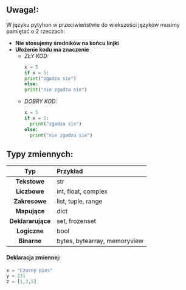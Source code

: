 ## Uwaga!:
 W języku pytyhon w przeciwieństwie do wiekszości języków musimy pamiętać o 2 rzeczach:
  - **Nie stosujemy średników na końcu linjki**
  - **Ułożenie kodu ma znaczenie**
    - *ZŁY KOD:*
      ```python
      x = 5
      if x = 5:
      print("zgadza sie")
      else:
      print("nie zgadza sie")
      ```
    - *DOBRY KOD:*
      ```python
      x = 5
      if x = 5:
        print("zgadza sie")
      else:
        print("nie zgadza sie")
      ```

## Typy zmiennych:

| Typ               | Przykład                                     |
| :----:            |    :---                                      |
| **Tekstowe**      | str                                          |
| **Liczbowe**      | int, float, complex                          |
| **Zakresowe**     | list, tuple, range                           |
| **Mapujące**      | dict                                         |
| **Deklararujące** | set, frozenset                               |
| **Logiczne**      | bool                                         |
| **Binarne**       | bytes, bytearray, memoryview                 |


#### Deklaracja zmiennej:
```python
x = "Czarny pies"
y = 231
z = [1,3,5]
```
